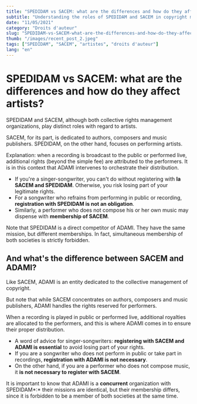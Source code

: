```yaml
---
title: "SPEDIDAM vs SACEM: what are the differences and how do they affect artists?"
subtitle: "Understanding the roles of SPEDIDAM and SACEM in copyright management"
date: "11/05/2021"
category: "Droits d'auteur"
slug: "SPEDIDAM-vs-SACEM-what-are-the-differences-and-how-do-they-affect-artists"
thumb: "/images/recent_post_2.jpeg"
tags: ["SPEDIDAM", "SACEM", "artistes", "droits d'auteur"]
lang: "en"
---
```


# SPEDIDAM vs SACEM: what are the differences and how do they affect artists?

SPEDIDAM and SACEM, although both collective rights management organizations, play distinct roles with regard to artists.

SACEM, for its part, is dedicated to authors, composers and music publishers. SPEDIDAM, on the other hand, focuses on performing artists.

Explanation: when a recording is broadcast to the public or performed live, additional rights (beyond the simple fee) are attributed to the performers. It is in this context that ADAMI intervenes to orchestrate their distribution.

-   If you're a singer-songwriter, you can't do without registering with **la SACEM and SPEDIDAM**. Otherwise, you risk losing part of your legitimate rights.
-   For a songwriter who refrains from performing in public or recording, **registration with SPEDIDAM is not an obligation**.
-   Similarly, a performer who does not compose his or her own music may dispense with **membership of SACEM**.

Note that SPEDIDAM is a direct competitor of ADAMI. They have the same mission, but different memberships. In fact, simultaneous membership of both societies is strictly forbidden.

## And what's the difference between SACEM and ADAMI?

Like SACEM, ADAMI is an entity dedicated to the collective management of copyright.

But note that while SACEM concentrates on authors, composers and music publishers, ADAMI handles the rights reserved for performers.

When a recording is played in public or performed live, additional royalties are allocated to the performers, and this is where ADAMI comes in to ensure their proper distribution.

-   A word of advice for singer-songwriters: **registering with SACEM and ADAMI is essential** to avoid losing part of your rights.
-   If you are a songwriter who does not perform in public or take part in recordings, **registration with ADAMI is not necessary**.
-   On the other hand, if you are a performer who does not compose music, it **is not necessary to register with SACEM**.

It is important to know that ADAMI is a **concurrent** organization with SPEDIDAM*:* their missions are identical, but their membership differs, since it is forbidden to be a member of both societies at the same time.
